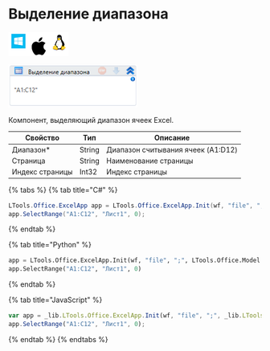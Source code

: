 # Выделение диапазона

![](<../../../.gitbook/assets/image (100) (1) (1) (1) (1) (2) (21).png>)

![](<../../../.gitbook/assets/image (346).png>)

Компонент, выделяющий диапазон ячеек Excel.

| Свойство        | Тип    | Описание                           |
| --------------- | ------ | ---------------------------------- |
| Диапазон\*      | String | Диапазон считывания ячеек (A1:D12) |
| Страница        | String | Наименование страницы              |
| Индекс страницы | Int32  | Индекс страницы                    |

{% tabs %}
{% tab title="C#" %}
```csharp
LTools.Office.ExcelApp app = LTools.Office.ExcelApp.Init(wf, "file", ";", LTools.Office.Model.InteropTypes.DX);
app.SelectRange("A1:C12", "Лист1", 0);
```
{% endtab %}

{% tab title="Python" %}
```python
app = LTools.Office.ExcelApp.Init(wf, "file", ";", LTools.Office.Model.InteropTypes.DX)
app.SelectRange("A1:C12", "Лист1", 0)
```
{% endtab %}

{% tab title="JavaScript" %}
```javascript
var app = _lib.LTools.Office.ExcelApp.Init(wf, "file", ";", _lib.LTools.Office.Model.InteropTypes.DX);
app.SelectRange("A1:C12", "Лист1", 0);
```
{% endtab %}
{% endtabs %}
